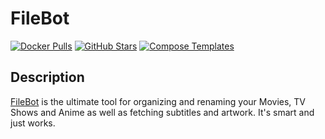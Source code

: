 # FileBot

[![Docker Pulls](https://img.shields.io/docker/pulls/jlesage/filebot?style=flat-square&color=607D8B&label=docker%20pulls&logo=docker)](https://hub.docker.com/r/jlesage/filebot)
[![GitHub Stars](https://img.shields.io/github/stars/jlesage/docker-filebot?style=flat-square&color=607D8B&label=github%20stars&logo=github)](https://github.com/jlesage/docker-filebot)
[![Compose Templates](https://img.shields.io/static/v1?style=flat-square&color=607D8B&label=compose&message=templates)](https://github.com/GhostWriters/DockSTARTer/tree/master/compose/.apps/filebot)

## Description

[FileBot](https://www.filebot.net/) is the ultimate tool for organizing and renaming your Movies, TV Shows and Anime as well as fetching subtitles and artwork. It's smart and just works.
